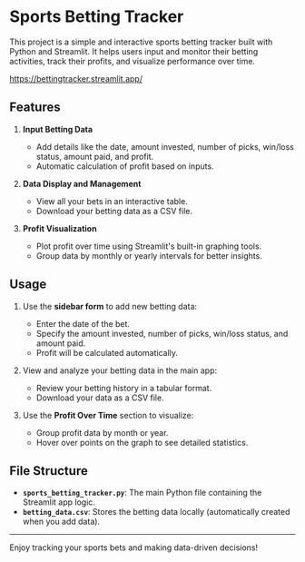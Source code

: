 # Sports Betting Tracker

This project is a simple and interactive sports betting tracker built with Python and Streamlit. It helps users input and monitor their betting activities, track their profits, and visualize performance over time.

https://bettingtracker.streamlit.app/

## Features

1. **Input Betting Data**
   - Add details like the date, amount invested, number of picks, win/loss status, amount paid, and profit.
   - Automatic calculation of profit based on inputs.

2. **Data Display and Management**
   - View all your bets in an interactive table.
   - Download your betting data as a CSV file.

3. **Profit Visualization**
   - Plot profit over time using Streamlit's built-in graphing tools.
   - Group data by monthly or yearly intervals for better insights.


## Usage

1. Use the **sidebar form** to add new betting data:
   - Enter the date of the bet.
   - Specify the amount invested, number of picks, win/loss status, and amount paid.
   - Profit will be calculated automatically.

2. View and analyze your betting data in the main app:
   - Review your betting history in a tabular format.
   - Download your data as a CSV file.

3. Use the **Profit Over Time** section to visualize:
   - Group profit data by month or year.
   - Hover over points on the graph to see detailed statistics.

## File Structure

- **`sports_betting_tracker.py`**: The main Python file containing the Streamlit app logic.
- **`betting_data.csv`**: Stores the betting data locally (automatically created when you add data).



---

Enjoy tracking your sports bets and making data-driven decisions!

